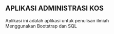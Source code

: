 ## APLIKASI ADMINISTRASI KOS

Aplikasi ini adalah aplikasi untuk penulisan ilmiah<br />
Menggunakan Bootstrap dan SQL 
